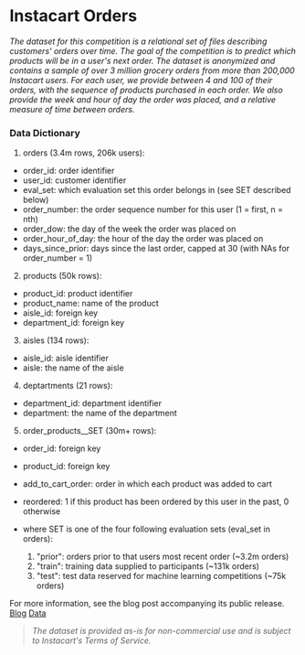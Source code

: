 # __Instacart Orders__
_The dataset for this competition is a relational set of files describing customers' orders over time. The goal of the competition is to predict which products will be in a user's next order. The dataset is anonymized and contains a sample of over 3 million grocery orders from more than 200,000 Instacart users. For each user, we provide between 4 and 100 of their orders, with the sequence of products purchased in each order. We also provide the week and hour of day the order was placed, and a relative measure of time between orders._

### Data Dictionary

1. orders (3.4m rows, 206k users):

  * order_id: order identifier
  * user_id: customer identifier
  * eval_set: which evaluation set this order belongs in (see SET described below)
  * order_number: the order sequence number for this user (1 = first, n = nth)
  * order_dow: the day of the week the order was placed on
  * order_hour_of_day: the hour of the day the order was placed on
  * days_since_prior: days since the last order, capped at 30 (with NAs for order_number = 1)
  
2. products (50k rows):
  * product_id: product identifier
  * product_name: name of the product
  * aisle_id: foreign key
  * department_id: foreign key
  
3. aisles (134 rows):
  * aisle_id: aisle identifier
  * aisle: the name of the aisle
  
4. deptartments (21 rows):
  * department_id: department identifier
  * department: the name of the department
  
5. order_products__SET (30m+ rows):
  * order_id: foreign key
  * product_id: foreign key
  * add_to_cart_order: order in which each product was added to cart
  * reordered: 1 if this product has been ordered by this user in the past, 0 otherwise
  * where SET is one of the four following evaluation sets (eval_set in orders):

    1. "prior": orders prior to that users most recent order (~3.2m orders)
    2. "train": training data supplied to participants (~131k orders)
    3. "test": test data reserved for machine learning competitions (~75k orders)


For more information, see the blog post accompanying its public release.
[Blog](https://tech.instacart.com/3-million-instacart-orders-open-sourced-d40d29ead6f2)
[Data](https://www.instacart.com/datasets/grocery-shopping-2017)

>*The dataset is provided as-is for non-commercial use and is subject to Instacart's Terms of Service.*

